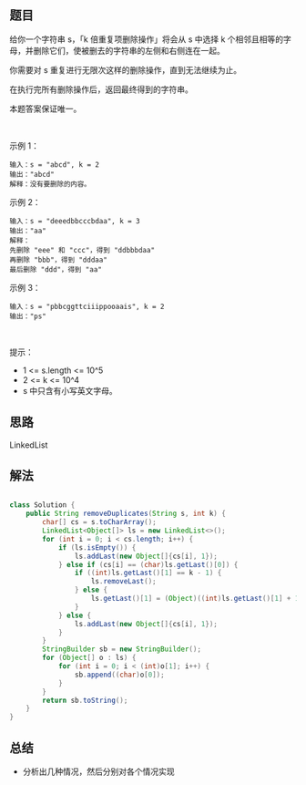 

## 题目

给你一个字符串 s，「k 倍重复项删除操作」将会从 s 中选择 k 个相邻且相等的字母，并删除它们，使被删去的字符串的左侧和右侧连在一起。

你需要对 s 重复进行无限次这样的删除操作，直到无法继续为止。

在执行完所有删除操作后，返回最终得到的字符串。

本题答案保证唯一。

 

示例 1：

    输入：s = "abcd", k = 2
    输出："abcd"
    解释：没有要删除的内容。
示例 2：

    输入：s = "deeedbbcccbdaa", k = 3
    输出："aa"
    解释： 
    先删除 "eee" 和 "ccc"，得到 "ddbbbdaa"
    再删除 "bbb"，得到 "dddaa"
    最后删除 "ddd"，得到 "aa"
示例 3：

    输入：s = "pbbcggttciiippooaais", k = 2
    输出："ps"
 

提示：

- 1 <= s.length <= 10^5
- 2 <= k <= 10^4
- s 中只含有小写英文字母。



## 思路

LinkedList

## 解法
```java

class Solution {
    public String removeDuplicates(String s, int k) {
        char[] cs = s.toCharArray();
        LinkedList<Object[]> ls = new LinkedList<>();
        for (int i = 0; i < cs.length; i++) {
            if (ls.isEmpty()) {
                ls.addLast(new Object[]{cs[i], 1});
            } else if (cs[i] == (char)ls.getLast()[0]) {
                if ((int)ls.getLast()[1] == k - 1) {
                    ls.removeLast();
                } else {
                    ls.getLast()[1] = (Object)((int)ls.getLast()[1] + 1);
                }
            } else {
                ls.addLast(new Object[]{cs[i], 1});
            }
        }
        StringBuilder sb = new StringBuilder();
        for (Object[] o : ls) {
            for (int i = 0; i < (int)o[1]; i++) {
                sb.append((char)o[0]);
            }
        }
        return sb.toString();
    }
}
```

## 总结

- 分析出几种情况，然后分别对各个情况实现 

